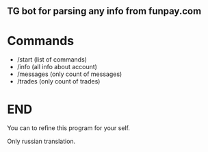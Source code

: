 ## TG bot for parsing any info from funpay.com
# Commands
- /start (list of commands)
- /info (all info about account)
- /messages (only count of messages)
- /trades (only count of trades)

# END
You can to refine this program for your self.

Only russian translation.
